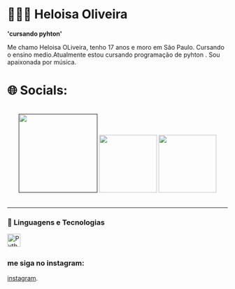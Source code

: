 # 👩🏽‍💻 Heloisa Oliveira 

**'cursando pyhton'**

Me chamo Heloisa OLiveira, tenho 17 anos e moro em São Paulo. Cursando o ensino medio.Atualmente estou cursando programação  de pyhton . Sou apaixonada por  música.

<h1>🌐 Socials:</h1>
<br>
 <div align="center">
    <a href="" target="_blank"><img src="https://img.shields.io/badge/-Instagram-%23E4405F?style=for-the-badge&logo=instagram&logoColor=white" width = "180" target="_blank"></a>
    <a href = "mailto:heloisa.oli15@gmail.com"><img src="https://img.shields.io/badge/-Gmail-%23333?style=for-the-badge&logo=gmail&logoColor=white"  width = "132" target="_blank"></a>
     <a href="https://www.linkedin.com/in/" target="_blank"><img src="https://img.shields.io/badge/-LinkedIn-%230077B5?style=for-the-badge&logo=linkedin&logoColor=white" width = "132" target="_blank"></a> 
  </div>
<br>


---

### 🤖 Linguagens e Tecnologias

<img 
    align="left" 
    alt="Python" 
    title="Python"
    width="30px" 
    style="padding-right: 10px;" 
    src="https://cdn.jsdelivr.net/gh/devicons/devicon@latest/icons/python/python-original.svg">

<br/>
<br/>

### me siga no instagram:
[instagram](https://www.instagram.com/__souzahelo).
